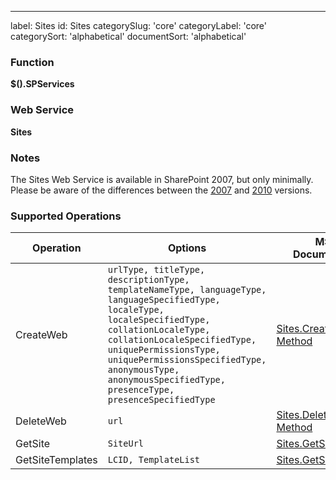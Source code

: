 ---
label: Sites
id: Sites
categorySlug: 'core'
categoryLabel: 'core'
categorySort: 'alphabetical'
documentSort: 'alphabetical'

### Function

**$().SPServices**

### Web Service

**Sites**

### Notes

The Sites Web Service is available in SharePoint 2007, but only minimally. Please be aware of the differences between the [2007](http://msdn.microsoft.com/en-us/library/sites.sites_methods(v=office.12).aspx) and [2010](http://msdn.microsoft.com/en-us/library/websvcsites.sites_methods.aspx) versions.

### Supported Operations

| Operation | Options | MSDN Documentation | Introduced |
| --------- | ------- | ------------------ | ---------- |
| CreateWeb | `urlType, titleType, descriptionType, templateNameType, languageType, languageSpecifiedType, localeType, localeSpecifiedType, collationLocaleType, collationLocaleSpecifiedType, uniquePermissionsType, uniquePermissionsSpecifiedType, anonymousType, anonymousSpecifiedType, presenceType, presenceSpecifiedType` | [Sites.CreateWeb Method](http://msdn.microsoft.com/en-us/library/ee658286) | [0.7.2](http://spservices.codeplex.com/releases/view/81401) |
| DeleteWeb | `url` | [Sites.DeleteWeb Method](http://msdn.microsoft.com/en-us/library/websvcsites.sites.deleteweb) | [0.7.2](http://spservices.codeplex.com/releases/view/81401) |
| GetSite | `SiteUrl` | [Sites.GetSite Method](http://msdn.microsoft.com/en-us/library/websvcsites.sites.getsite) | [0.7.2](http://spservices.codeplex.com/releases/view/81401) |
| GetSiteTemplates | `LCID, TemplateList` | [Sites.GetSiteTemplates](http://msdn.microsoft.com/en-us/library/websvcsites.sites.getsitetemplates) | [0.7.2](http://spservices.codeplex.com/releases/view/81401) |